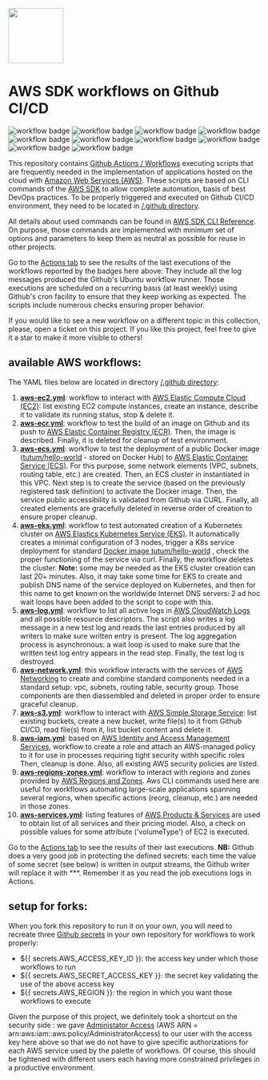 <img src="https://github.com/didier-durand/aws-workflows-on-github/blob/master/img/aws-logo.png" height="110">

# AWS SDK workflows on Github CI/CD

![workflow badge](https://github.com/didier-durand/aws-workflows-on-github/workflows/Deploy%20EC2%20instance/badge.svg)
![workflow badge](https://github.com/didier-durand/aws-workflows-on-github/workflows/Push%20to%20ECR/badge.svg)
![workflow badge](https://github.com/didier-durand/aws-workflows-on-github/workflows/Deploy%20to%20ECS/badge.svg)
![workflow badge](https://github.com/didier-durand/aws-workflows-on-github/workflows/Create%20EKS%20cluster/badge.svg)
![workflow badge](https://github.com/didier-durand/aws-workflows-on-github/workflows/Use%20log%20services/badge.svg)
![workflow badge](https://github.com/didier-durand/aws-workflows-on-github/workflows/Create%20VPC/badge.svg)
![workflow badge](https://github.com/didier-durand/aws-workflows-on-github/workflows/Use%20network%20components/badge.svg)
![workflow badge](https://github.com/didier-durand/aws-workflows-on-github/workflows/Regions%20and%20zones/badge.svg)
![workflow badge](https://github.com/didier-durand/aws-workflows-on-github/workflows/Use%20S3%20buckets/badge.svg)
![workflow badge](https://github.com/didier-durand/aws-workflows-on-github/workflows/Get%20services%20descriptions/badge.svg)

This repository contains [Github Actions / Workflows](https://github.com/features/actions) executing scripts that are frequently needed in the implementation of applications hosted on the cloud with [Amazon Web Services (AWS)](https://aws.amazon.com/). These scripts are based on CLI commands of the [AWS SDK](https://aws.amazon.com/cli/) to allow complete automation, basis of best DevOps practices. To be properly triggered and executed on Github CI/CD environment, they need to be located in [/.github directory](https://github.com/didier-durand/gcloud-tests/tree/master/.github/workflows).

All details about used commands can be found in [AWS SDK CLI Reference](https://aws.amazon.com/cli/). On purpose, those commands are implemented with minimum set of options and parameters to keep them as neutral as possible for reuse in other projects.

Go to the [Actions tab](https://github.com/didier-durand/aws-workflows-on-github/actions) to see the results of the last executions of the workflows reported by the badges here above: They include all the log messages produced the Github's Ubuntu workflow runner. Those executions are scheduled on a recurring basis (at least weekly) using Github's cron facility to ensure that they keep working as expected. The scripts include numerous checks ensuring proper behavior.

If you would like to see a new workflow on a different topic in this collection, please, open a ticket on this project. If you like this project, feel free to give it a star to make it more visible to others!

## available AWS workflows:

The YAML files below are located in directory [/.github directory](https://github.com/didier-durand/aws-workflows-on-github/tree/master/.github/workflows):

1. **[aws-ec2.yml](https://github.com/didier-durand/aws-workflows-on-github/blob/master/.github/workflows/aws-ec2.yml)**: workflow to interact with [AWS Elastic Compute Cloud (EC2)](https://aws.amazon.com/ec2/): list existing EC2 compute instances, create an instance, describe it to validate its running status, stop & delete it.
2. **[aws-ecr.yml](https://github.com/didier-durand/aws-workflows-on-github/blob/master/.github/workflows/aws-ecr.yml)**: workflow to test the build of an image on Github and its push to [AWS Elastic Container Registry (ECR)](https://aws.amazon.com/ecr/). Then, the image is described. Finally, it is deleted for cleanup of test environment.
3. **[aws-ecs.yml](https://github.com/didier-durand/aws-workflows-on-github/blob/master/.github/workflows/aws-ecs.yml)**: workflow to test the deployment of a public Docker image ([tutum/hello-world](https://hub.docker.com/r/tutum/hello-world/) - stored on Docker Hub)  to [AWS Elastic Container Service (ECS)](https://aws.amazon.com/ecs/). For this purpose, some network elements (VPC, subnets, routing table, etc.) are created. Then, an ECS cluster in instantiated in this VPC. Next step is to create the service (based on the previously registered task definition) to activate the Docker image. Then, the service public accessibility is validated from Github via CURL. Finally, all created elements are gracefully deleted in reverse order of creation to ensure proper cleanup.
4. **[aws-eks.yml](https://github.com/didier-durand/aws-workflows-on-github/blob/master/.github/workflows/aws-eks.yml)**: workflow to test automated creation of a Kubernetes cluster on [AWS Elastics Kubernetes Service (EKS)](https://aws.amazon.com/eks/). It automatically creates a minimal configuration of 3 nodes, trigger a K8s service deployment for standard [Docker image tutum/hello-world]() , check the proper functioning of the service via curl. Finally, the workflow deletes the cluster. **Note:** some  may be needed as the EKS cluster creation can last 20+ minutes. Also, it may take some time for EKS to create and publish DNS name of the service deployed on Kubernetes, and then for this name to get known on the worldwide Internet DNS servers: 2 ad hoc wait loops have been added to the script to cope with this. 
5. **[aws-log.yml](https://github.com/didier-durand/aws-workflows-on-github/blob/master/.github/workflows/aws-log.yml)**: workflow to list all active logs in [AWS CloudWatch Logs](https://docs.aws.amazon.com/AmazonCloudWatch/latest/logs/WhatIsCloudWatchLogs.html) and all possible resource descriptors. The script also writes a log message in a new test log and reads the last entries produced by all writers to make sure written entry is present. The log aggregation process is asynchronous: a wait loop is used to make sure that the written test log entry appears in the read step. Finally, the test log is destroyed.
6. **[aws-network.yml](https://github.com/didier-durand/aws-workflows-on-github/blob/master/.github/workflows/aws-network.yml)**: this workflow interacts with the servces of [AWS Networking](https://aws.amazon.com/mp/scenarios/networking/) to create and combine standard components needed in a standard setup: vpc, subnets, routing table, security group. Those components are then diassembled and deleted in proper order to ensure graceful cleanup.
7. **[aws-s3.yml](https://github.com/didier-durand/aws-workflows-on-github/blob/master/.github/workflows/aws-s3.yml)**: workflow to interact with [AWS Simple Storage Service](https://aws.amazon.com/s3/): list existing buckets, create a new bucket, write file(s) to it from Github CI/CD, read file(s) from it, list bucket content and delete it.
8. **[aws-iam.yml](https://github.com/didier-durand/aws-workflows-on-github/blob/master/.github/workflows/aws-iam.yml)**: based on [AWS Identity and Access Management Services](https://aws.amazon.com/iam/), workflow to create a role and attach an AWS-managed policy to it for use in processes requiring tight security withh specific roles Then, cleanup is done. Also, all existing AWS security policies are listed.
9. **[aws-regions-zones.yml](https://github.com/didier-durand/aws-workflows-on-github/blob/master/.github/workflows/aws-regions-zones.yml)**: workflow to interact with regions and zones provided by [AWS Regions and Zones](https://docs.aws.amazon.com/AWSEC2/latest/UserGuide/using-regions-availability-zones.html). Aws CLI commands used here are useful for workflows automating large-scale applications spanning several regions, when specific actions (reorg, cleanup, etc.)  are needed in those zones.
10. **[aws-services.yml](https://github.com/didier-durand/aws-workflows-on-github/blob/master/.github/workflows/aws-services.yml)**: listing features of [AWS Products & Services](https://aws.amazon.com/products/) are used to obtain list of all services and their pricing model. Also, a check on possible values for some attribute ('volumeType') of EC2 is executed.

Go to the [Actions tab](https://github.com/didier-durand/aws-workflows-on-github/actions) to see the results of their last executions. **NB:** Github does a very good job in protecting the defined secrets: each time the value of some secret (see below) is written in output streams, the Github writer will replace it with ***. Remember it as you read the job executions logs in Actions.

## setup for forks:

When you fork this repository to run it on your own, you will need to recreate three [Github secrets](https://docs.github.com/en/actions/configuring-and-managing-workflows/using-variables-and-secrets-in-a-workflow) in your own repository for workflows to work properly: 

- ${{ secrets.AWS_ACCESS_KEY_ID }}: the access key under which those workflows to run
- ${{ secrets.AWS_SECRET_ACCESS_KEY }}: the secret key validating the use of the above access key
- ${{ secrets.AWS_REGION }}: the region in which you want those workflows to execute

Given the purpose of this project, we definitely took a shortcut on the security side : we gave [Administator Access](https://docs.aws.amazon.com/IAM/latest/UserGuide/access_policies_job-functions.html#jf_administrator) (AWS ARN = arn:aws:iam::aws:policy/AdministratorAccess) to our user with the access key here above so that we do not have to give specific authorizations for each AWS service used by the palette of workflows. Of course, this should be tightened with different users each having more constrained privileges in a productive environment.